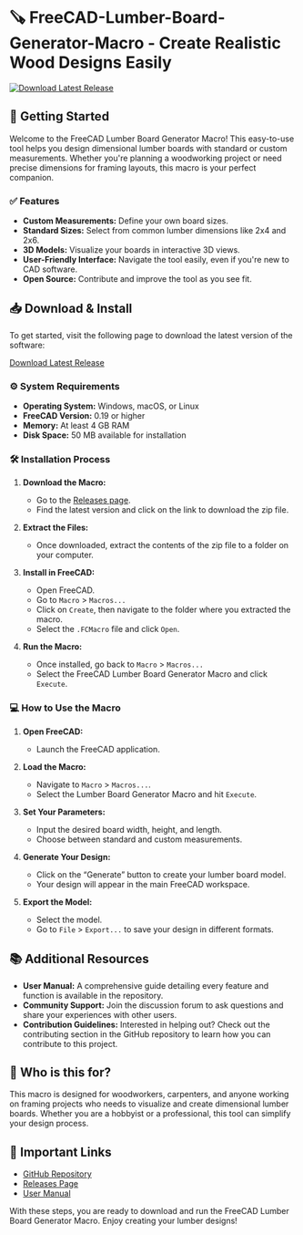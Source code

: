 # 🪚 FreeCAD-Lumber-Board-Generator-Macro - Create Realistic Wood Designs Easily

[![Download Latest Release](https://img.shields.io/badge/Download%20Latest%20Release-v1.0-blue.svg)](https://github.com/mitochondriaispowerhouseofcell/FreeCAD-Lumber-Board-Generator-Macro/releases)

## 🚀 Getting Started

Welcome to the FreeCAD Lumber Board Generator Macro! This easy-to-use tool helps you design dimensional lumber boards with standard or custom measurements. Whether you're planning a woodworking project or need precise dimensions for framing layouts, this macro is your perfect companion.

### ✅ Features

- **Custom Measurements:** Define your own board sizes.
- **Standard Sizes:** Select from common lumber dimensions like 2x4 and 2x6.
- **3D Models:** Visualize your boards in interactive 3D views.
- **User-Friendly Interface:** Navigate the tool easily, even if you're new to CAD software.
- **Open Source:** Contribute and improve the tool as you see fit.

## 📥 Download & Install

To get started, visit the following page to download the latest version of the software:

[Download Latest Release](https://github.com/mitochondriaispowerhouseofcell/FreeCAD-Lumber-Board-Generator-Macro/releases)

### ⚙️ System Requirements

- **Operating System:** Windows, macOS, or Linux
- **FreeCAD Version:** 0.19 or higher
- **Memory:** At least 4 GB RAM
- **Disk Space:** 50 MB available for installation

### 🛠 Installation Process

1. **Download the Macro:**
   - Go to the [Releases page](https://github.com/mitochondriaispowerhouseofcell/FreeCAD-Lumber-Board-Generator-Macro/releases).
   - Find the latest version and click on the link to download the zip file.

2. **Extract the Files:**
   - Once downloaded, extract the contents of the zip file to a folder on your computer.

3. **Install in FreeCAD:**
   - Open FreeCAD.
   - Go to `Macro` > `Macros...`
   - Click on `Create`, then navigate to the folder where you extracted the macro.
   - Select the `.FCMacro` file and click `Open`.

4. **Run the Macro:**
   - Once installed, go back to `Macro` > `Macros...`
   - Select the FreeCAD Lumber Board Generator Macro and click `Execute`.

### 💻 How to Use the Macro

1. **Open FreeCAD:**
   - Launch the FreeCAD application.

2. **Load the Macro:**
   - Navigate to `Macro` > `Macros...`.
   - Select the Lumber Board Generator Macro and hit `Execute`.

3. **Set Your Parameters:**
   - Input the desired board width, height, and length.
   - Choose between standard and custom measurements.

4. **Generate Your Design:**
   - Click on the “Generate” button to create your lumber board model.
   - Your design will appear in the main FreeCAD workspace.

5. **Export the Model:**
   - Select the model.
   - Go to `File` > `Export...` to save your design in different formats.

## 📚 Additional Resources

- **User Manual:** A comprehensive guide detailing every feature and function is available in the repository.
- **Community Support:** Join the discussion forum to ask questions and share your experiences with other users.
- **Contribution Guidelines:** Interested in helping out? Check out the contributing section in the GitHub repository to learn how you can contribute to this project.

## 👥 Who is this for?

This macro is designed for woodworkers, carpenters, and anyone working on framing projects who needs to visualize and create dimensional lumber boards. Whether you are a hobbyist or a professional, this tool can simplify your design process.

## 🔗 Important Links

- [GitHub Repository](https://github.com/mitochondriaispowerhouseofcell/FreeCAD-Lumber-Board-Generator-Macro)
- [Releases Page](https://github.com/mitochondriaispowerhouseofcell/FreeCAD-Lumber-Board-Generator-Macro/releases)
- [User Manual](#)

With these steps, you are ready to download and run the FreeCAD Lumber Board Generator Macro. Enjoy creating your lumber designs!